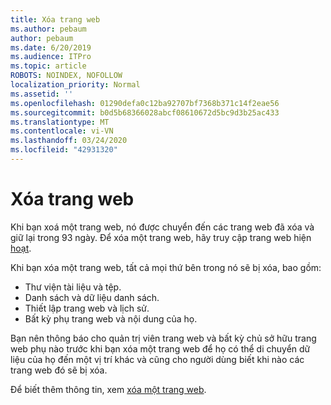 ```yaml
---
title: Xóa trang web
ms.author: pebaum
author: pebaum
ms.date: 6/20/2019
ms.audience: ITPro
ms.topic: article
ROBOTS: NOINDEX, NOFOLLOW
localization_priority: Normal
ms.assetid: ''
ms.openlocfilehash: 01290defa0c12ba92707bf7368b371c14f2eae56
ms.sourcegitcommit: b0d5b68366028abcf08610672d5bc9d3b25ac433
ms.translationtype: MT
ms.contentlocale: vi-VN
ms.lasthandoff: 03/24/2020
ms.locfileid: "42931320"
---
```

# <a name="delete-a-site"></a>Xóa trang web

Khi bạn xoá một trang web, nó được chuyển đến các trang web đã xóa và giữ lại trong 93 ngày. Để xóa một trang web, hãy truy cập trang web hiện [hoạt](https://admin.microsoft.com/sharepoint?page=sitemanagement&modern=true). 

Khi bạn xóa một trang web, tất cả mọi thứ bên trong nó sẽ bị xóa, bao gồm:

- Thư viện tài liệu và tệp.
- Danh sách và dữ liệu danh sách.
- Thiết lập trang web và lịch sử.
- Bất kỳ phụ trang web và nội dung của họ.

Bạn nên thông báo cho quản trị viên trang web và bất kỳ chủ sở hữu trang web phụ nào trước khi bạn xóa một trang web để họ có thể di chuyển dữ liệu của họ đến một vị trí khác và cũng cho người dùng biết khi nào các trang web đó sẽ bị xóa.

Để biết thêm thông tin, xem [xóa một trang web](https://docs.microsoft.com/sharepoint/delete-site-collection).
